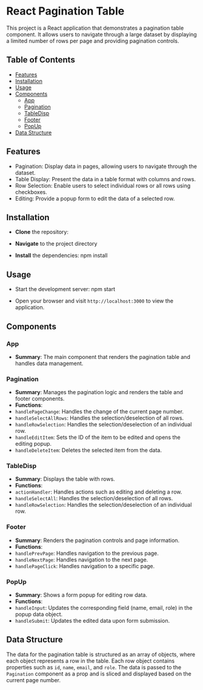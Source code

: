 # React Pagination Table

This project is a React application that demonstrates a pagination table component. It allows users to navigate through a large dataset by displaying a limited number of rows per page and providing pagination controls.

## Table of Contents

- [Features](#features)
- [Installation](#installation)
- [Usage](#usage)
- [Components](#components)
  - [App](#app)
  - [Pagination](#pagination)
  - [TableDisp](#tabledisp)
  - [Footer](#footer)
  - [PopUp](#popup)
- [Data Structure](#data-structure)

## Features

- Pagination: Display data in pages, allowing users to navigate through the dataset.
- Table Display: Present the data in a table format with columns and rows.
- Row Selection: Enable users to select individual rows or all rows using checkboxes.
- Editing: Provide a popup form to edit the data of a selected row.

## Installation

- **Clone** the repository:


- **Navigate** to the project directory


- **Install** the dependencies: npm install


## Usage

- Start the development server: npm start


- Open your browser and visit `http://localhost:3000` to view the application.

## Components

### App

- **Summary**: The main component that renders the pagination table and handles data management.

### Pagination

- **Summary**: Manages the pagination logic and renders the table and footer components.
- **Functions**:
- `handlePageChange`: Handles the change of the current page number.
- `handleSelectAllRows`: Handles the selection/deselection of all rows.
- `handleRowSelection`: Handles the selection/deselection of an individual row.
- `handleEditItem`: Sets the ID of the item to be edited and opens the editing popup.
- `handleDeleteItem`: Deletes the selected item from the data.

### TableDisp

- **Summary**: Displays the table with rows.
- **Functions**:
- `actionHandler`: Handles actions such as editing and deleting a row.
- `handleSelectAll`: Handles the selection/deselection of all rows.
- `handleRowSelection`: Handles the selection/deselection of an individual row.

### Footer

- **Summary**: Renders the pagination controls and page information.
- **Functions**:
- `handlePrevPage`: Handles navigation to the previous page.
- `handleNextPage`: Handles navigation to the next page.
- `handlePageClick`: Handles navigation to a specific page.

### PopUp

- **Summary**: Shows a form popup for editing row data.
- **Functions**:
- `handleInput`: Updates the corresponding field (name, email, role) in the popup data object.
- `handleSubmit`: Updates the edited data upon form submission.

## Data Structure

The data for the pagination table is structured as an array of objects, where each object represents a row in the table. Each row object contains properties such as `id`, `name`, `email`, and `role`. The data is passed to the `Pagination` component as a prop and is sliced and displayed based on the current page number.
